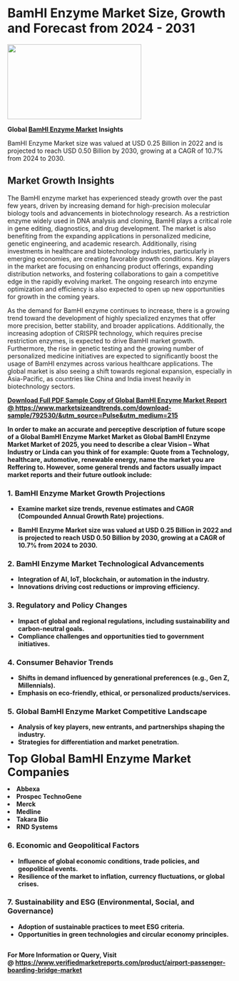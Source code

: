 <H1>BamHI Enzyme Market Size, Growth and Forecast from 2024 - 2031</H1><img class="aligncenter size-medium wp-image-584254" src="https://thirdeyenews.in/wp-content/uploads/2024/09/Global-Market-Research-300x168.jpeg" alt="" width="300" height="168" /><p><strong>Global&nbsp;<a href="https://www.marketsizeandtrends.com/download-sample/792530/&amp;utm_source=Pulse&amp;utm_medium=215">BamHI Enzyme Market</a> Insights</strong></p><p>BamHI Enzyme Market size was valued at USD 0.25 Billion in 2022 and is projected to reach USD 0.50 Billion by 2030, growing at a CAGR of 10.7% from 2024 to 2030.</p><p><h2>Market Growth Insights</h2> <p>The BamHI enzyme market has experienced steady growth over the past few years, driven by increasing demand for high-precision molecular biology tools and advancements in biotechnology research. As a restriction enzyme widely used in DNA analysis and cloning, BamHI plays a critical role in gene editing, diagnostics, and drug development. The market is also benefiting from the expanding applications in personalized medicine, genetic engineering, and academic research. Additionally, rising investments in healthcare and biotechnology industries, particularly in emerging economies, are creating favorable growth conditions. Key players in the market are focusing on enhancing product offerings, expanding distribution networks, and fostering collaborations to gain a competitive edge in the rapidly evolving market. The ongoing research into enzyme optimization and efficiency is also expected to open up new opportunities for growth in the coming years.</p> <p><strong><a href="#"></a></strong></p> <p>As the demand for BamHI enzyme continues to increase, there is a growing trend toward the development of highly specialized enzymes that offer more precision, better stability, and broader applications. Additionally, the increasing adoption of CRISPR technology, which requires precise restriction enzymes, is expected to drive BamHI market growth. Furthermore, the rise in genetic testing and the growing number of personalized medicine initiatives are expected to significantly boost the usage of BamHI enzymes across various healthcare applications. The global market is also seeing a shift towards regional expansion, especially in Asia-Pacific, as countries like China and India invest heavily in biotechnology sectors.</p> <p><strong><a href="#"></p><p><span class=""><strong>Download Full PDF Sample Copy of Global BamHI Enzyme Market Report</strong> @ <a href="https://www.marketsizeandtrends.com/download-sample/792530/&amp;utm_source=Pulse&amp;utm_medium=215" target="_blank">https://www.marketsizeandtrends.com/download-sample/792530/&amp;utm_source=Pulse&amp;utm_medium=215</a></span></p><p>In order to make an accurate and perceptive description of future scope of a Global&nbsp;BamHI Enzyme Market Market as Global&nbsp;BamHI Enzyme Market Market of 2025, you need to describe a clear Vision &ndash; What Industry or Linda can you think of for example: Quote from a Technology, healthcare, automotive, renewable energy, name the market you are Reffering to. However, some general trends and factors usually impact market reports and their future outlook include:</p><h3>1.&nbsp;<strong>BamHI Enzyme Market Growth Projections</strong></h3><ul><li>Examine market size trends, revenue estimates and CAGR (Compounded Annual Growth Rate) projections.</li><li><p>BamHI Enzyme Market size was valued at USD 0.25 Billion in 2022 and is projected to reach USD 0.50 Billion by 2030, growing at a CAGR of 10.7% from 2024 to 2030.</p></li></ul><h3>2.&nbsp;<strong>BamHI Enzyme Market Technological Advancements</strong></h3><ul><li>Integration of AI, IoT, blockchain, or automation in the industry.</li><li>Innovations driving cost reductions or improving efficiency.</li></ul><h3>3.&nbsp;<strong>Regulatory and Policy Changes</strong></h3><ul><li>Impact of global and regional regulations, including sustainability and carbon-neutral goals.</li><li>Compliance challenges and opportunities tied to government initiatives.</li></ul><h3>4.&nbsp;<strong>Consumer Behavior Trends</strong></h3><ul><li>Shifts in demand influenced by generational preferences (e.g., Gen Z, Millennials).</li><li>Emphasis on eco-friendly, ethical, or personalized products/services.</li></ul><h3>5.&nbsp;<strong>Global BamHI Enzyme Market Competitive Landscape</strong></h3><ul><li>Analysis of key players, new entrants, and partnerships shaping the industry.</li><li>Strategies for differentiation and market penetration.</li></ul><p data-pm-slice="1 1 []"><span style="color: inherit; font-family: inherit; font-size: 25px;">Top Global BamHI Enzyme Market Companies</span></p><div class="" data-test-id=""><p><li>Abbexa</li><li> Prospec TechnoGene</li><li> Merck</li><li> Medline</li><li> Takara Bio</li><li> RND Systems</li></p></div><h3>6.&nbsp;<strong>Economic and Geopolitical Factors</strong></h3><ul><li>Influence of global economic conditions, trade policies, and geopolitical events.</li><li>Resilience of the market to inflation, currency fluctuations, or global crises.</li></ul><h3>7.&nbsp;<strong>Sustainability and ESG (Environmental, Social, and Governance)</strong></h3><ul><li>Adoption of sustainable practices to meet ESG criteria.</li><li>Opportunities in green technologies and circular economy principles.</li></ul><h2><strong style="font-size: 14px;">For More Information or Query, Visit @&nbsp;</strong><a style="background-color: #ffffff; font-size: 14px;" href="https://www.marketsizeandtrends.com/report/bamhi-enzyme-market/" target="_blank">https://www.verifiedmarketreports.com/product/airport-passenger-boarding-bridge-market</a></h2>
